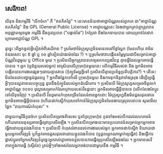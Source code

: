 



<h2>សេរី​ភាព!</h2>

លីនុច​ និង​កម្មវិធី​ "បើកចំហ​" គឺ "ឥតគិតថ្លៃ​" ។ នេះ​មាន​ន័យថាអាជ្ញាប័ណ្ណ​របស់​ពួក​គេ 
ជា ​"អាជ្ញាប័ណ្ណ​ឥត​គិត​ថ្លៃ​" និង​ GPL (General Public License)​ ។
​​អាជ្ញាបណ្ណ​នេះ ចែង​ថា​អ្នក​គ្រប់​គ្នា​ត្រូវ​បាន​អនុញ្ញាត​ឲ្យ​​ចម្លង​ 
កម្មវិធី​ ដឹង​កូដ​​ប្រភព ("បង្កាន់ដៃ") កែ​ប្រែ​វា​ និង​ 
ចែក​ចាយ​បាន ដោយ​គ្រាន់​តែ​ដាក់​ក្រោម​​​​អាជ្ញាប័ណ្ណ​ GPL ។

ដូច្នេះ​ តើ​អ្នក​ខ្វល់​អ្វី​ទៀត​អំពី​សេរី​ភាព ? ​ស្រមៃ​​ថា​ម៉ៃក្រូសូហ្វ​មិន​មាន​ទេ​​​នៅ​ថ្ងៃ​ស្អែក​
(មែនហើយ វា​មិនទំនង​សោះ ចុះ​ ៥ ឆ្នាំ ឬ​ ១០ ឆ្នាំ​ទៀត​​យ៉ាង​ម៉េច​ដែរ ?) ។ ឬ​ស្រមៃ​​ថា ​វា​បង្កើន​តម្លៃ​មួយ​ជា​បី​សម្រាប់​​អាជ្ញាប័ណ្ណ​វីនដូ​មួយ ឬ Office​ មួយ ។ ប្រសិន​បើ​អ្នក​ត្រូវ​បាន​គេ​ឲ្យ​សាកល្បង​វីនដូ
 គ្មាន​អ្វី​ដែល​អ្នក​អាច​ធ្វើ​បាន​ទេ ។ អ្នក​ (ឬ​ជំនួយ​របស់​អ្នក​) អាស្រ័យ​លើ​ក្រុម​ហ៊ុន​មួយ​នេះ​ លើ​កម្មវិធី​របស់​វា​ និង​ 
អ្នក​មិន​អាចបង្កើត​បាន​​​ការ​ងារ​ផ្សេងៗ​ដោយ​គ្មាន​វា​ទេ (កុំ​ព្យូទ័រ​ល្អ​អ្វី​ទៅ ប្រសិនបើ​គ្មាន​ប្រព័ន្ធ​ប្រតិបត្តិការ?) ។ តើ​នេះ​មិនមែនជា​បញ្ហា​ធ្ងន់ធ្ងរ​ទេ​ឬ ? អ្នក​ពឹង​ផ្អែក​ទៅ​លើ​ 
ក្រុមហ៊ុន​មួយ​ និងការ​ទុក​ចិត្ត​វា​ទាំង​ស្រុង ដើម្បី​ឲ្យ​ធ្វើ​អ្វីៗ​បាន​ល្អ​នា​ពេល​បច្ចុប្បន្ន ដូច​នឹង​កុំព្យូទ័រ​របស់​អ្នក​ដំណើរការ​ ។ ​ប្រសិន​បើ​ ម៉ៃក្រូសូហ្វ​សម្រេច​ចិត្ត​​លក់​អាជ្ញាប័ណ្ណ ​១០០០ ដុល្លា​រ​សម្រាបកំណែ​​ក្រោយ​​របស់​វីនដូ​នោះ 
អ្នក​មិនអាច​ធ្វើ​អ្វី​បានទេ (លើក​លែង​តែ​ប្តូរ​ទៅ​លីនុច​វិញ) ។ ប្រសិនបើ​​ វីន​ដូ​មាន​កំហុស​​ច្រើន​ដែល​រំខាន​អ្នក​នោះ​ ​ម៉ៃក្រូសូហ្វ​នឹង​មិនជួសជុល​វាទេ អ្នកមិនអាច​ធ្វើ​អ្វី​បានទេ (ហើយ​ដាក់​ស្នើ​កំហុស​ទៅ​កាន់​​ម៉ៃក្រូសូហ្វ​មិនមែន​ងាយស្រួល​នោះ​ទេ សូម​មើល​ផ្នែក​ "រាយការណ៍​កំហុស" ។

​ជាមួយ​កម្មវិធី​កូដ​ចំហ​ ប្រសិន​បើ​គម្រោងពិសេស​ ឬ​គាំទ្រ​ក្រុមហ៊ុន កូដ​ទាំងអស់​បើក​ដល់​សហគមន៍ ហើយ​មាន​មនុស្ស​អាច​ធ្វើ​ឲ្យ​វា​ប្រសើរ​ឡើង​ ។
ប្រសិនបើ​គម្រោង​នេះមាន​ប្រយោជន៍​សម្រាប់​អ្នក​ អ្នក​អាចធ្វើ​វា​ដោយ​ខ្លួន​​ឯងក៏បាន​ ។ ប្រសិនបើ​ កំហុស​រំខាន​ដល់​ការងារ​របស់​អ្នក អ្នក​អាច​ដាក់​ស្នើ​វា និយាយ​ជា​មួយ​អ្នក​អភិវឌ្ឍន៍ ឬ​ក៏​អ្នក​អាច​ជួសជុល​វា​ដោយ​ខ្លួន​ឯង​ក៏​បាន (ឬ​ជួល​អ្នក​ណា​ម្នាក់ឲ្យ​ធ្វើ​វា​) និង​ផ្ញើការ​​ផ្លាស់​ប្តូរ​ទៅ​អ្នក​អភិវឌ្ឍន៍​ ដូច្នេះ​​អ្នក​រាល់​គ្នា​​អាច​ទទួល​​បាន​ការ​ធ្វើ​ឲ្យ​​​ប្រសើរ​ឡើង​ផងដែរ ។ អ្នក​មាន​សេរី​ភាព​ក្នុងការ​ធ្វើ (ស្ទើរ​តែ​) គ្រប់​អ្វី​ៗ​ទាំងអស់​ដែល​អ្នក​ចង់​បាន​ជា​មួយ​នឹង
​កម្មវិធី ។




